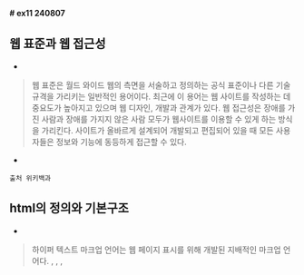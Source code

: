 **# ex11  240807** 


## 웹 표준과 웹 접근성


*

> 웹 표준은 월드 와이드 웹의 측면을 서술하고 정의하는 공식 표준이나 다른 기술 규격을 가리키는 일반적인 용어이다. 최근에 이
> 용어는 웹 사이트를 작성하는 데 중요도가 높아지고 있으며 웹 디자인, 개발과 관계가 있다. 웹 접근성은 장애를 가진 사람과
> 장애를 가지지 않은 사람 모두가 웹사이트를 이용할 수 있게 하는 방식을 가리킨다. 사이트가 올바르게 설계되어 개발되고 편집되어
> 있을 때 모든 사용자들은 정보와 기능에 동등하게 접근할 수 있다.

*

    출처 위키백과

## html의 정의와 기본구조


*

> 하이퍼 텍스트 마크업 언어는 웹 페이지 표시를 위해 개발된 지배적인 마크업 언어다.
> <DOCTYPE html>, <html>, <head>, <title>, <body>의 네가지 기본 구조를 가지고 있다.

*
